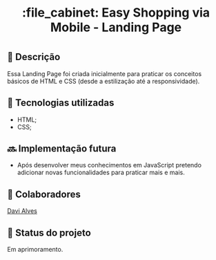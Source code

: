 <h1 align="center">:file_cabinet: Easy Shopping via Mobile - Landing Page <h1>

## :memo: Descrição
Essa Landing Page foi criada inicialmente para praticar os conceitos básicos de HTML e CSS (desde a estilização até a responsividade).

## :wrench: Tecnologias utilizadas
* HTML;
* CSS;

## :soon: Implementação futura
* Após desenvolver meus conhecimentos em JavaScript pretendo adicionar novas funcionalidades para praticar mais e mais.

## :handshake: Colaboradores
<a href="https://github.com/davi-aalves">Davi Alves</a>

## :dart: Status do projeto
Em aprimoramento.
